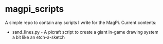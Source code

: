 # magpi\_scripts

A simple repo to contain any scripts I write for the MagPi. Current contents:

* sand\_lines.py - A picraft script to create a giant in-game drawing system
  a bit like an etch-a-sketch
